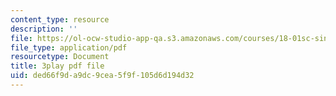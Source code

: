 ```yaml
---
content_type: resource
description: ''
file: https://ol-ocw-studio-app-qa.s3.amazonaws.com/courses/18-01sc-single-variable-calculus-fall-2010/ded66f9da9dc9cea5f9f105d6d194d32_W7sNkRpcydk.pdf
file_type: application/pdf
resourcetype: Document
title: 3play pdf file
uid: ded66f9d-a9dc-9cea-5f9f-105d6d194d32
---
```

